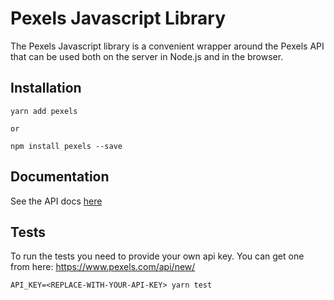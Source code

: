 # Pexels Javascript Library

The Pexels Javascript library is a convenient wrapper around the Pexels API that can be used both on the server in Node.js and in the browser.

## Installation

```
yarn add pexels

or

npm install pexels --save
```

## Documentation

See the API docs [here](https://www.pexels.com/api/documentation/?language=javascript)

## Tests

To run the tests you need to provide your own api key. You can get one from here: https://www.pexels.com/api/new/

```
API_KEY=<REPLACE-WITH-YOUR-API-KEY> yarn test
```
